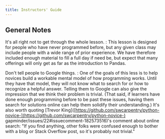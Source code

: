 ```yaml
---
title: Instructors' Guide
---
```


## General Notes

It's all right not to get through the whole lesson.
:   This lesson is designed for people who have never programmed before,
but any given class may include people with a wide range of prior experience.
We have therefore included enough material to fill a full day if need be,
but expect that many offerings will only get as far as the introduction to Pandas.

Don't tell people to Google things.
:   One of the goals of this less is
to help novices build a workable mental model of how programming works.
Until they have that model,
they will not know what to search for or how to recognize a helpful answer.
Telling them to Google can also give the impression that we think their problem is trivial.
(That said, if learners have done enough programming before to be past these issues,
having them search for solutions online can help them solidify their understanding.)
It's also worth quoting
[Trevor King]([https://github.com/swcarpentry/python-novice-](https://github.com/swcarpentry/python-novice-)
gapminder/issues/22#issuecomment-182573516)'s
comment about online search:
"If you find anything,
other folks were confused enough to bother with a blog or Stack Overflow post,
so it's probably not trivial."


